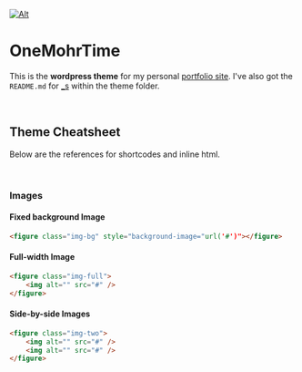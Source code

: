 [![Alt](http://onemohrti.me/wp-content/themes/onemohrtime/img/logo-color-rotate.gif)](http://onemohrti.me)

# OneMohrTime

This is the **wordpress theme** for my personal [portfolio site](http://onemohrti.me). I've also got the `README.md` for [_s](http://underscores.me) within the theme folder.

<br />

## Theme Cheatsheet

Below are the references for shortcodes and inline html.

<br />

### Images

#### Fixed background Image
```html
<figure class="img-bg" style="background-image="url('#')"></figure>
```

#### Full-width Image
```html
<figure class="img-full">
    <img alt="" src="#" />
</figure>
```

#### Side-by-side Images
```html
<figure class="img-two">
    <img alt="" src="#" />
    <img alt="" src="#" />
</figure>
```
